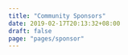 ```yaml
---
title: "Community Sponsors"
date: 2019-02-17T20:13:32+08:00
draft: false
page: "pages/sponsor"
---
```


